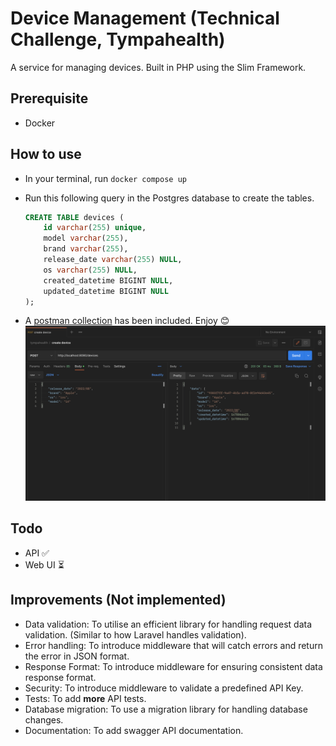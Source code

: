 # Device Management (Technical Challenge, Tympahealth)

A service for managing devices. Built in PHP using the Slim Framework.

## Prerequisite

- Docker

## How to use

- In your terminal, run `docker compose up`
- Run this following query in the Postgres database to create the tables.

  ```sql
  CREATE TABLE devices (
      id varchar(255) unique,
      model varchar(255),
      brand varchar(255),
      release_date varchar(255) NULL,
      os varchar(255) NULL,
      created_datetime BIGINT NULL,
      updated_datetime BIGINT NULL
  );
  ```

- A [postman collection](https://github.com/iamuzor/tympahealth-exercise/blob/master/postman_collection.json) has been included. Enjoy 😊
  ![postman screenshot](./screenshot.png)

## Todo

- API ✅
- Web UI ⏳

## Improvements (Not implemented)

- Data validation: To utilise an efficient library for handling request data validation. (Similar to how Laravel handles validation).
- Error handling: To introduce middleware that will catch errors and return the error in JSON format.
- Response Format: To introduce middleware for ensuring consistent data response format.
- Security: To introduce middleware to validate a predefined API Key.
- Tests: To add **more** API tests.
- Database migration: To use a migration library for handling database changes.
- Documentation: To add swagger API documentation.
